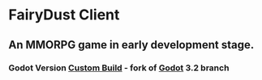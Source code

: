 # FairyDust Client
## An MMORPG game in early development stage.
### Godot Version [Custom Build](https://github.com/HazmatDemon/godot/) - fork of [Godot](https://github.com/godotengine/godot/) 3.2 branch
